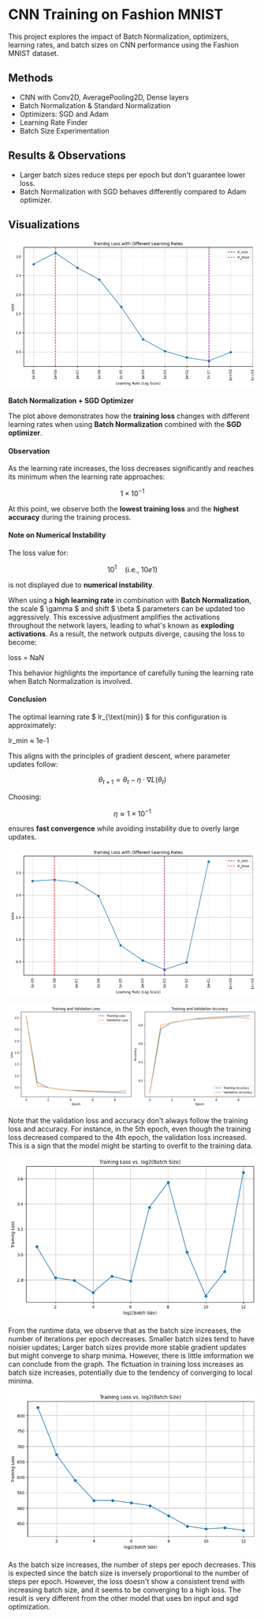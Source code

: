 # CNN Training on Fashion MNIST

This project explores the impact of Batch Normalization, optimizers, learning rates, and batch sizes on CNN performance using the Fashion MNIST dataset.

## Methods
- CNN with Conv2D, AveragePooling2D, Dense layers
- Batch Normalization & Standard Normalization
- Optimizers: SGD and Adam
- Learning Rate Finder
- Batch Size Experimentation

## Results & Observations
- Larger batch sizes reduce steps per epoch but don't guarantee lower loss.
- Batch Normalization with SGD behaves differently compared to Adam optimizer.

## Visualizations
![image_1.png](./image_1.png)

**Batch Normalization + SGD Optimizer**

The plot above demonstrates how the **training loss** changes with different learning rates when using **Batch Normalization** combined with the **SGD optimizer**.

#### **Observation**
As the learning rate increases, the loss decreases significantly and reaches its minimum when the learning rate approaches:

$$
1 \times 10^{-1}
$$

At this point, we observe both the **lowest training loss** and the **highest accuracy** during the training process.

#### **Note on Numerical Instability**
The loss value for:

$$
10^{1} \quad (\text{i.e., } 10e1)
$$

is not displayed due to **numerical instability**.

When using a **high learning rate** in combination with **Batch Normalization**, the scale $ \gamma $ and shift $ \beta $ parameters can be updated too aggressively. This excessive adjustment amplifies the activations throughout the network layers, leading to what's known as **exploding activations**. As a result, the network outputs diverge, causing the loss to become:

loss = NaN

This behavior highlights the importance of carefully tuning the learning rate when Batch Normalization is involved.


#### **Conclusion**
The optimal learning rate $ lr_{\text{min}} $ for this configuration is approximately:

lr_min ≈ 1e-1

This aligns with the principles of gradient descent, where parameter updates follow:

$$
\theta_{t+1} = \theta_t - \eta \cdot \nabla L(\theta_t)
$$

Choosing:

$$
\eta \approx 1 \times 10^{-1}
$$

ensures **fast convergence** while avoiding instability due to overly large updates.

![image_2.png](./image_2.png)



![image_3.png](./image_3.png)

Note that the validation loss and accuracy don't always follow the training loss and accuracy. For instance, in the 5th epoch, even though the training loss decreased compared to the 4th epoch, the validation loss increased. This is a sign that the model might be starting to overfit to the training data.

![image_4.png](./image_4.png)

From the runtime data, we observe that as the batch size increases, the number of iterations per epoch decreases. Smaller batch sizes tend to have noisier updates; Larger batch sizes provide more stable gradient updates but might converge to sharp minima. However, there is little imformation we can conclude from the graph. The flctuation in training loss increases as batch size increases, potentially due to the tendency of converging to local minima.

![image_5.png](./image_5.png)

As the batch size increases, the number of steps per epoch decreases. This is expected since the batch size is inversely proportional to the number of steps per epoch. However, the loss doesn't show a consistent trend with increasing batch size, and it seems to be converging to a high loss. The result is very different from the other model that uses bn input and sgd optimization.

